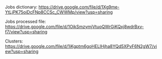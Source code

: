 Jobs dictionary: https://drive.google.com/file/d/1Xg9me-YtLjPK75oiDcFNp8CCSc_CWWMp/view?usp=sharing  

Jobs processed file: https://drive.google.com/file/d/1OikSmzymjVtuoQWrGjKQxj8wdrBxv-f7/view?usp=sharing

Clusters: https://drive.google.com/file/d/1iKgptm6goHELIHjha8YQd5XPvF6N2gW7/view?usp=sharing
